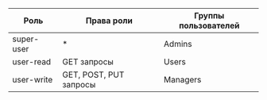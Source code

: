 | Роль  | Права роли | Группы пользователей |
| --- | --- | --- |
| super-user | * | Admins |
| user-read | GET запросы | Users |
| user-write | GET, POST, PUT запросы | Managers |
